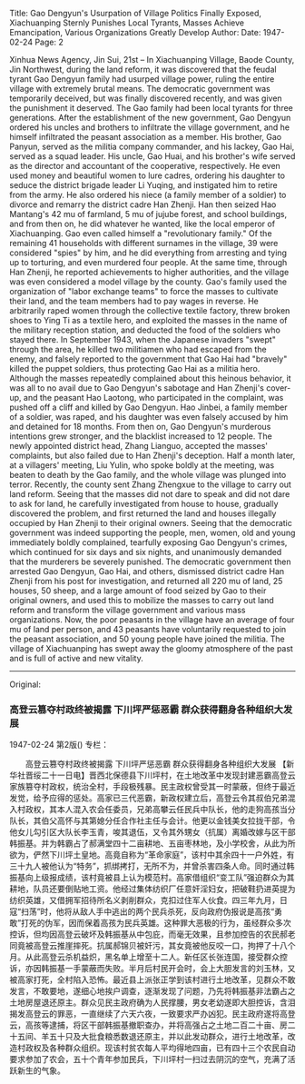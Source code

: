 Title: Gao Dengyun's Usurpation of Village Politics Finally Exposed, Xiachuanping Sternly Punishes Local Tyrants, Masses Achieve Emancipation, Various Organizations Greatly Develop
Author:
Date: 1947-02-24
Page: 2

Xinhua News Agency, Jin Sui, 21st – In Xiachuanping Village, Baode County, Jin Northwest, during the land reform, it was discovered that the feudal tyrant Gao Dengyun family had usurped village power, ruling the entire village with extremely brutal means. The democratic government was temporarily deceived, but was finally discovered recently, and was given the punishment it deserved. The Gao family had been local tyrants for three generations. After the establishment of the new government, Gao Dengyun ordered his uncles and brothers to infiltrate the village government, and he himself infiltrated the peasant association as a member. His brother, Gao Panyun, served as the militia company commander, and his lackey, Gao Hai, served as a squad leader. His uncle, Gao Huai, and his brother's wife served as the director and accountant of the cooperative, respectively. He even used money and beautiful women to lure cadres, ordering his daughter to seduce the district brigade leader Li Yuqing, and instigated him to retire from the army. He also ordered his niece (a family member of a soldier) to divorce and remarry the district cadre Han Zhenji. Han then seized Hao Mantang's 42 mu of farmland, 5 mu of jujube forest, and school buildings, and from then on, he did whatever he wanted, like the local emperor of Xiachuanping. Gao even called himself a "revolutionary family." Of the remaining 41 households with different surnames in the village, 39 were considered "spies" by him, and he did everything from arresting and tying up to torturing, and even murdered four people. At the same time, through Han Zhenji, he reported achievements to higher authorities, and the village was even considered a model village by the county. Gao's family used the organization of "labor exchange teams" to force the masses to cultivate their land, and the team members had to pay wages in reverse. He arbitrarily raped women through the collective textile factory, threw broken shoes to Ying Ti as a textile hero, and exploited the masses in the name of the military reception station, and deducted the food of the soldiers who stayed there. In September 1943, when the Japanese invaders "swept" through the area, he killed two militiamen who had escaped from the enemy, and falsely reported to the government that Gao Hai had "bravely" killed the puppet soldiers, thus protecting Gao Hai as a militia hero. Although the masses repeatedly complained about this heinous behavior, it was all to no avail due to Gao Dengyun's sabotage and Han Zhenji's cover-up, and the peasant Hao Laotong, who participated in the complaint, was pushed off a cliff and killed by Gao Dengyun. Hao Jinbei, a family member of a soldier, was raped, and his daughter was even falsely accused by him and detained for 18 months. From then on, Gao Dengyun's murderous intentions grew stronger, and the blacklist increased to 12 people. The newly appointed district head, Zhang Lianguo, accepted the masses' complaints, but also failed due to Han Zhenji's deception. Half a month later, at a villagers' meeting, Liu Yulin, who spoke boldly at the meeting, was beaten to death by the Gao family, and the whole village was plunged into terror. Recently, the county sent Zhang Zhengxue to the village to carry out land reform. Seeing that the masses did not dare to speak and did not dare to ask for land, he carefully investigated from house to house, gradually discovered the problem, and first returned the land and houses illegally occupied by Han Zhenji to their original owners. Seeing that the democratic government was indeed supporting the people, men, women, old and young immediately boldly complained, tearfully exposing Gao Dengyun's crimes, which continued for six days and six nights, and unanimously demanded that the murderers be severely punished. The democratic government then arrested Gao Dengyun, Gao Hai, and others, dismissed district cadre Han Zhenji from his post for investigation, and returned all 220 mu of land, 25 houses, 50 sheep, and a large amount of food seized by Gao to their original owners, and used this to mobilize the masses to carry out land reform and transform the village government and various mass organizations. Now, the poor peasants in the village have an average of four mu of land per person, and 43 peasants have voluntarily requested to join the peasant association, and 50 young people have joined the militia. The village of Xiachuanping has swept away the gloomy atmosphere of the past and is full of active and new vitality.



<hr /> 

Original: 


### 高登云篡夺村政终被揭露  下川坪严惩恶霸  群众获得翻身各种组织大发展

1947-02-24
第2版()
专栏：

　　高登云篡夺村政终被揭露
    下川坪严惩恶霸
    群众获得翻身各种组织大发展
    【新华社晋绥二十一日电】晋西北保德县下川坪村，在土地改革中发现封建恶霸高登云家族篡夺村政权，统治全村，手段极残暴。民主政权曾受其一时蒙蔽，但终于最近发觉，给予应得的惩处。高家已三代恶霸，新政权建立后，高登云令其叔伯兄弟混入村政权，其本人混入农会任委员，兄弟高攀云任民兵中队长，他的走狗高孩当分队长，其伯父高怀与其第媳分任合作社主任与会计。他更以金钱美女拉拢干部，令他女儿勾引区大队长李玉青，唆其退伍，又令其外甥女（抗属）离婚改嫁与区干部韩振基。并为韩霸占了郝满堂四十二亩耕地、五亩枣林地，及小学校舍，从此为所欲为，俨然下川坪土皇地。高竟自称为“革命家庭”，该村中其余四十一户外姓，有三十九人被他认为“特务”，抓绑拷打，无所不为，并曾杀害四条人命。同时通过韩振基向上级报成绩，该村竟被县上认为模范村。高家借组织“变工队”强迫群众为其耕地，队员还要倒贴地工资。他经过集体纺织厂任意奸淫妇女，把破鞋扔进英提为纺织英雄，又借拥军招待所名义剥削群众，克扣过住军人伙食。四三年九月，日寇“扫荡”时，他将从敌人手中逃出的两个民兵杀死，反向政府伪报说是高孩“勇敢”打死的伪军，因而保着高孩为民兵英雄。这种罪大恶极的行为，虽经群众多次控诉，但均因高登云破坏及韩振基从中包庇，而毫无效果，且参加控告的农民郝老同竟被高登云推崖摔死。抗属郝锦贝被奸污，其女竟被他反咬一口，拘押了十八个月。从此高登云杀机益炽，黑名单上增至十二人。新任区长张连国，接受群众控诉，亦因韩振基一手蒙蔽而失败。半月后村民开会时，会上大胆发言的刘玉林，又被高家打死，全村陷入恐怖。最近县上派张正学到该村进行土地改革，见群众不敢发言，不敢要地，遂细心地挨户调查，逐渐发现了问题，乃先将韩振基非法霸占之土地房屋退还原主。群众见民主政府确为人民撑腰，男女老幼遂即大胆控诉，含泪揭发高登云的罪恶，一直继续了六天六夜，一致要求严办凶犯。民主政府遂将高登云，高孩等逮捕，将区干部韩振基撤职查办，并将高强占之土地二百二十亩、房二十五间、羊五十只及大批食粮悉数退还原主，并以此发动群众，进行土地改革，改造村政权及各种群众组织。现该村贫农每人平均得地四亩，已有四十三个农民自动要求参加了农会，五十个青年参加民兵，下川坪村一扫过去阴沉的空气，充满了活跃新生的气象。
